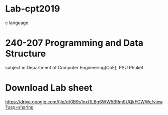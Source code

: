# Lab-cpt2019
c language
# 240-207 Programming and Data Structure
subject in Department of Computer Engineering(CoE), PSU Phuket
# Download Lab sheet
https://drive.google.com/file/d/0B9s1nxt1LBg6WW5BRm9UQkFCWWc/view?usp=sharing
